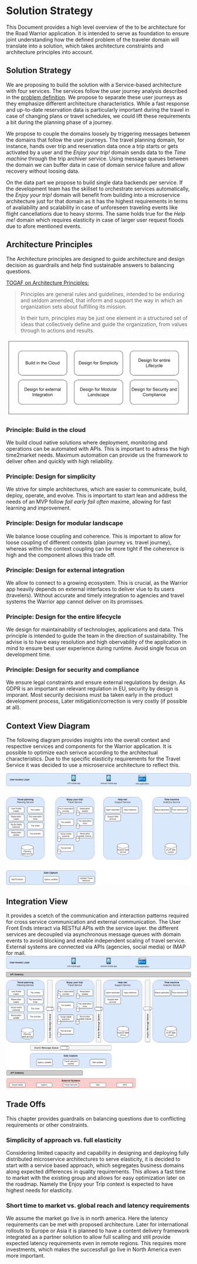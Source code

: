 # Solution Strategy
This Document provides a high level overview of the to be architecture for the Road Warrior application. It is intended to serve as foundation to ensure joint understanding how the defined problem of the traveler domain will translate into a solution, which takes architecture constraints and architecture principles into account.

## Solution Strategy

We are proposing to build the solution with a Service-based architecture with four services. The services follow the user journey analysis described in the [problem definition](/01%20ProblemDefintion/ProblemDefinition.md#user-journeys). We propose to separate these user journeys as they emphasize different architecture characteristics. While a fast response and up-to-date reservation data is particularly important during the travel in case of changing plans or travel schedules, we could lift these requirements a bit during the planning phase of a journey.

We propose to couple the domains loosely by triggering messages between the domains that follow the user journeys. The travel planning domain, for instance, hands over trip and reservation data once a trip starts or gets activated by a user and the _Enjoy your trip!_ domain sends data to the _Time machine_ through the trip archiver service. Using message queues between the domain we can buffer data in case of domain service failure and allow recovery without loosing data.

On the data part we propose to build single data backends per service. If the development team has the skillset to orchestrate services automatically, the _Enjoy your trip!_ domain will benefit from building into a microservice architecture just for that domain as it has the highest requirements in terms of availability and scalability in case of unforeseen traveling events like flight cancellations due to heavy storms. The same holds true for the _Help me!_ domain which requires elasticity in case of larger user request floods due to afore mentioned events.

## Architecture Principles

The Architecture principles are designed to guide architecture and design decision as guardrails and help find sustainable answers to balancing questions.

[TOGAF on Architecture Principles:](https://pubs.opengroup.org/architecture/togaf9-doc/arch/chap20.html)

> Principles are general rules and guidelines, intended to be enduring and seldom amended, that inform and support the way in which an organization sets about fulfilling its mission.
>
>In their turn, principles may be just one element in a structured set of ideas that collectively define and guide the organization, from values through to actions and results.

![Enterprise Architecture Principles](EAPrinciples.png)

### Principle: Build in the cloud
We build cloud native solutions where deployment, monitoring and operations can be automated with APIs. This is important to adress the high time2market needs. Maximum automation can provide us the framework to deliver often and quickly with high reliability.

### Principle: Design for simplicity
We strive for simple architectures, which are easier to communicate, build, deploy, operate, and evolve. This is important to start lean and address the needs of an MVP follow _fail early fail often_ maxime, allowing for fast learning and improvement.

### Principle: Design for modular landscape
We balance loose coupling and coherence. This is important to allow for loose coupling of different contexts (plan journey vs. travel journey), whereas within the context coupling can be more tight if the coherence is high and the component allows this trade off.

### Principle: Design for external integration
We allow to connect to a growing ecosystem. This is crucial, as the Warrior app heavily depends on external interfaces to deliver vlue to its users (travelers). Without accurate and timely integration to agencies and travel systems the Warrior app cannot deliver on its promisses.

### Principle: Design for the entire lifecycle
We design for maintainability of technologies, applications and data. This principle is intended to guide the team in the direction of sustainability. The advise is to have easy resolution and high obervability of the application in mind to ensure best user experience during runtime. Avoid single focus on development time.

### Principle: Design for security and compliance
We ensure legal constraints and ensure external regulations by design. As GDPR is an important an relevant regulation in EU, security by design is imporant. Most security decisions must ba taken early in the product development process, Later mitigation/correction is very costly (if possible at all).

## Context View Diagram

The following diagram provides insights into the overall context and respective services and components for the Warrior application. It is possible to optimize each serivce according to the architectual characteristics. Due to the specific elasticity requirements for the Travel Service it was decided to use a microservice architecture to reflect this.

![High Level De-Composition](HighLevelComponentView.png)

## Integration View
It provides a scetch of the communication and interaction patterns required for cross service communication and external communication. The User Front Ends interact via RESTful APIs with the service layer. the different services are decoupled via asynchronous message queues with domain events to avoid blocking and enable independent scaling of travel service. External systems are connected via APIs (agencies, social media) or IMAP for mail. 
![High Level De-Composition](HighLevelComponentView-Interaction.png)


## Trade Offs 

This chapter provides guardrails on balancing questions due to conflicting requirements or other constraints.

### Simplicity of approach vs. full elasticity

Considering limited capacity and capability in designing and deploying fully distributed microservice architectures to serve elasticity, it is decided to start with a service based approach, which segregates business domains along expected differences in quality requirements. This allows a fast time to market with the existing group and allows for easy optimization later on the roadmap.
Namely the Enjoy your Trip context is expected to have highest needs for elasticity.

### Short time to market vs. global reach and latency requirements

We assume the market go live is in north america. Here the latency requirements can be met with proposed architecture. Later for international rollouts to Europe or Asia it is planned to have a content delivery framework integrated as a partner solution to allow full scalling and still provide expected latency requirements even in remote regions. This requires more investments, which makes the successfull go live in North America even more important.
